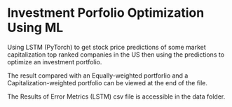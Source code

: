 # Investment Porfolio Optimization Using ML
Using LSTM (PyTorch) to get stock price predictions of some market capitalization top ranked companies in the US then using the predictions to optimize an investment portfolio.

The result compared with an Equally-weighted portforlio and a Capitalization-weighted portfolio can be viewed at the end of the file.

The Results of Error Metrics (LSTM) csv file is accessible in the data folder.
